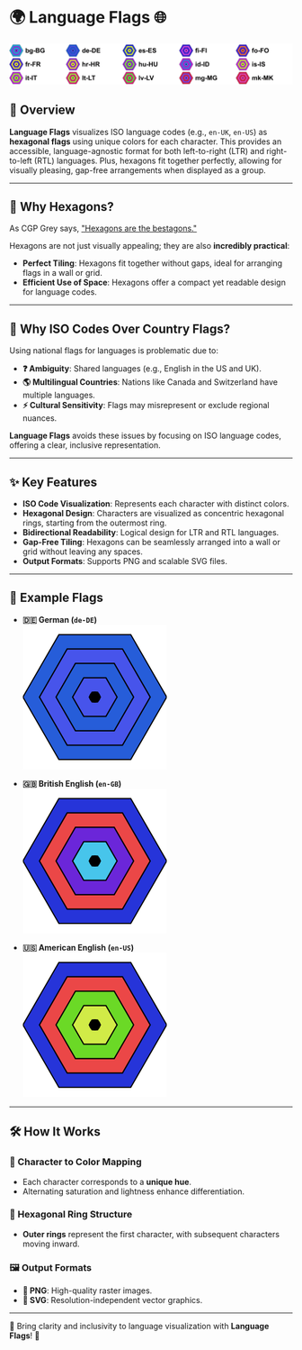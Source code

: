 # 🌍 Language Flags 🌐

![🎏 Scrolling Flags Banner](https://github.com/NilsBaumgartner1994/language-flags/blob/main/press-kit/scrolling-flags-banner.gif?raw=true)

## 📝 Overview

**Language Flags** visualizes ISO language codes (e.g., `en-UK`, `en-US`) as **hexagonal flags** using unique colors for each character. This provides an accessible, language-agnostic format for both left-to-right (LTR) and right-to-left (RTL) languages. Plus, hexagons fit together perfectly, allowing for visually pleasing, gap-free arrangements when displayed as a group.

---

## 🐝 Why Hexagons?

As CGP Grey says, ["Hexagons are the bestagons."](https://www.youtube.com/watch?v=thOifuHs6eY)

Hexagons are not just visually appealing; they are also **incredibly practical**:
- **Perfect Tiling**: Hexagons fit together without gaps, ideal for arranging flags in a wall or grid.
- **Efficient Use of Space**: Hexagons offer a compact yet readable design for language codes.



---


## 🚩 Why ISO Codes Over Country Flags?

Using national flags for languages is problematic due to:
- **❓ Ambiguity**: Shared languages (e.g., English in the US and UK).
- **🌎 Multilingual Countries**: Nations like Canada and Switzerland have multiple languages.
- **⚡ Cultural Sensitivity**: Flags may misrepresent or exclude regional nuances.

**Language Flags** avoids these issues by focusing on ISO language codes, offering a clear, inclusive representation.

---

## ✨ Key Features

- **ISO Code Visualization**: Represents each character with distinct colors.
- **Hexagonal Design**: Characters are visualized as concentric hexagonal rings, starting from the outermost ring.
- **Bidirectional Readability**: Logical design for LTR and RTL languages.
- **Gap-Free Tiling**: Hexagons can be seamlessly arranged into a wall or grid without leaving any spaces.
- **Output Formats**: Supports PNG and scalable SVG files.

---

## 🏴 Example Flags

- **🇩🇪 German (`de-DE`)**  
  ![German Flag](https://raw.githubusercontent.com/NilsBaumgartner1994/language-flags/refs/heads/main/flags/de-DE.png)

- **🇬🇧 British English (`en-GB`)**  
  ![British English Flag](https://raw.githubusercontent.com/NilsBaumgartner1994/language-flags/refs/heads/main/flags/en-GB.png)

- **🇺🇸 American English (`en-US`)**  
  ![American English Flag](https://raw.githubusercontent.com/NilsBaumgartner1994/language-flags/refs/heads/main/flags/en-US.png)

---

## 🛠️ How It Works

### 🎨 Character to Color Mapping
- Each character corresponds to a **unique hue**.
- Alternating saturation and lightness enhance differentiation.

### 🔄 Hexagonal Ring Structure
- **Outer rings** represent the first character, with subsequent characters moving inward.

### 🖼️ Output Formats
- **📸 PNG**: High-quality raster images.
- **📐 SVG**: Resolution-independent vector graphics.

---

🌟 Bring clarity and inclusivity to language visualization with **Language Flags**! 🚀
